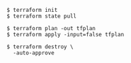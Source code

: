 ```shell
$ terraform init
$ terraform state pull
```

```shell
$ terraform plan -out tfplan
$ terraform apply -input=false tfplan
```

```shell
$ terraform destroy \
  -auto-approve
```
